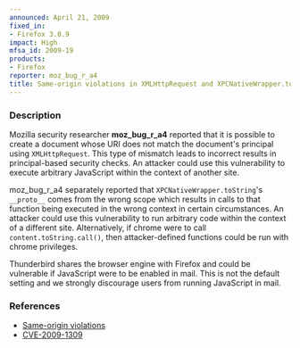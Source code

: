 ```yaml
---
announced: April 21, 2009
fixed_in:
- Firefox 3.0.9
impact: High
mfsa_id: 2009-19
products:
- Firefox
reporter: moz_bug_r_a4
title: Same-origin violations in XMLHttpRequest and XPCNativeWrapper.toString
---
```


<h3>Description</h3>

<p>Mozilla security researcher <strong>moz_bug_r_a4</strong> reported
that it is possible to create a document whose URI does not match the
document's principal using <code>XMLHttpRequest</code>.  This type of
mismatch leads to incorrect results in principal-based security
checks.  An attacker could use this vulnerability to execute arbitrary
JavaScript within the context of another site.</p>

<p>moz_bug_r_a4 separately reported
that <code>XPCNativeWrapper.toString</code>'s
<code>__proto__</code> comes from the wrong scope which results in
calls to that function being executed in the wrong context in certain
circumstances.  An attacker could use this vulnerability to run
arbitrary code within the context of a different site.  Alternatively,
if chrome were to call <code>content.toString.call()</code>, then
attacker-defined functions could be run with chrome privileges.</p>

<p class="note">Thunderbird shares the browser engine with Firefox and
could be vulnerable if JavaScript were to be enabled in mail. This is
not the default setting and we strongly discourage users from running
JavaScript in mail.</p>

<h3>References</h3>

<ul>
  <li><a href="https://bugzilla.mozilla.org/buglist.cgi?bug_id=482206,478433">Same-origin violations</a></li>
  <li><a class="ex-ref" href="http://cve.mitre.org/cgi-bin/cvename.cgi?name=CVE-2009-1309">CVE-2009-1309</a></li>
</ul>



